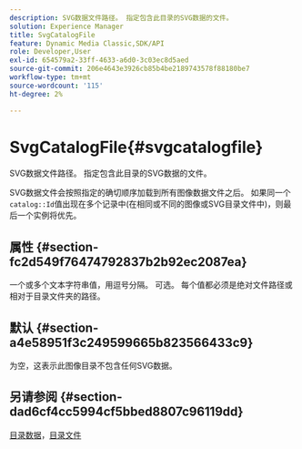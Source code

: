 ```yaml
---
description: SVG数据文件路径。 指定包含此目录的SVG数据的文件。
solution: Experience Manager
title: SvgCatalogFile
feature: Dynamic Media Classic,SDK/API
role: Developer,User
exl-id: 654579a2-33ff-4633-a6d0-3c03ec8d5aed
source-git-commit: 206e4643e3926cb85b4be2189743578f88180be7
workflow-type: tm+mt
source-wordcount: '115'
ht-degree: 2%

---
```


# SvgCatalogFile{#svgcatalogfile}

SVG数据文件路径。 指定包含此目录的SVG数据的文件。

SVG数据文件会按照指定的确切顺序加载到所有图像数据文件之后。 如果同一个`catalog::Id`值出现在多个记录中(在相同或不同的图像或SVG目录文件中)，则最后一个实例将优先。

## 属性 {#section-fc2d549f76474792837b2b92ec2087ea}

一个或多个文本字符串值，用逗号分隔。 可选。 每个值都必须是绝对文件路径或相对于目录文件夹的路径。

## 默认 {#section-a4e58951f3c249599665b823566433c9}

为空，这表示此图像目录不包含任何SVG数据。

## 另请参阅 {#section-dad6cf4cc5994cf5bbed8807c96119dd}

[目录数据](../../../../../is-api/image-catalog/image-serving-api-ref/c-image-catalog-reference/c-overview/c-catalog-data-fields/c-catalog-data-fields.md#concept-b19581028ec44f98b9f5943624403d29)，[目录文件](../../../../../is-api/image-catalog/image-serving-api-ref/c-image-catalog-reference/c-attributes-reference/r-catalogfile.md#reference-16498bb4cb33458697c1ab002ea8db79)
